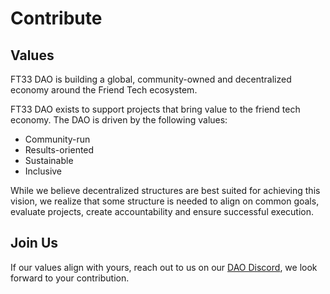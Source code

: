 # Contribute

## Values

FT33 DAO is building a global, community-owned and decentralized economy around the Friend Tech ecosystem.

FT33 DAO exists to support projects that bring value to the friend tech economy. The
DAO is driven by the following values:

- Community-run
- Results-oriented
- Sustainable
- Inclusive

While we believe decentralized structures are best suited for achieving this vision,
we realize that some structure is needed to align on common goals, evaluate projects,
create accountability and ensure successful execution.

## Join Us

If our values align with yours, reach out to us on our [DAO Discord](https://discord.gg/tcVQj59PK),
we look forward to your contribution.
